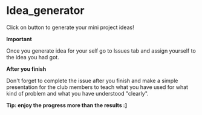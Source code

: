 # Idea_generator
Click on button to generate your mini project ideas!

**Important**

  Once you generate idea for your self go to Issues tab
  and assign yourself to the idea you had got.

**After you finish**

  Don't forget to complete the issue after you finish
  and make a simple presentation for the club members
  to teach what you have used for what kind of problem
  and what you have understood "clearly".

**Tip: enjoy the progress more than the results :]**
